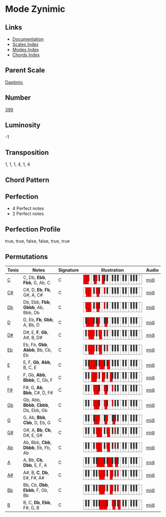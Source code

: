 # Mode Zynimic

## Links

- [Documentation](README.md)
- [Scales Index](Scales.md)
- [Modes Index](Modes.md)
- [Chords Index](Chords.md)

## Parent Scale

[Daptimic](ScaleDaptimic.md)

## Number

[399](https://ianring.com/musictheory/scales/399)

## Luminosity

-1

## Transposition

1, 1, 1, 4, 1, 4

## Chord Pattern



## Perfection

- 4 Perfect notes
- 2 Perfect notes

## Perfection Profile

true, true, false, false, true, true

## Permutations

| Tonic | Notes | Signature | Illustration | Audio |
|-------|-------|-----------|--------------|-------|
| [C](ModeCNaturalZynimic.md) | C, Db, **Ebb**, **Fbb**, G, Ab, C | C | ![CNaturalZynimic](ModeCNaturalZynimic.png) | [midi](https://github.com/edipermadi/music/blob/main/docs/ModeCNaturalZynimic.mid?raw=true) |
| [C#](ModeCSharpZynimic.md) | C#, D, **Eb**, **Fb**, G#, A, C# | C | ![CSharpZynimic](ModeCSharpZynimic.png) | [midi](https://github.com/edipermadi/music/blob/main/docs/ModeCSharpZynimic.mid?raw=true) |
| [Db](ModeDFlatZynimic.md) | Db, Ebb, **Fbb**, **Gbbb**, Ab, Bbb, Db | C | ![DFlatZynimic](ModeDFlatZynimic.png) | [midi](https://github.com/edipermadi/music/blob/main/docs/ModeDFlatZynimic.mid?raw=true) |
| [D](ModeDNaturalZynimic.md) | D, Eb, **Fb**, **Gbb**, A, Bb, D | C | ![DNaturalZynimic](ModeDNaturalZynimic.png) | [midi](https://github.com/edipermadi/music/blob/main/docs/ModeDNaturalZynimic.mid?raw=true) |
| [D#](ModeDSharpZynimic.md) | D#, E, **F**, **Gb**, A#, B, D# | C | ![DSharpZynimic](ModeDSharpZynimic.png) | [midi](https://github.com/edipermadi/music/blob/main/docs/ModeDSharpZynimic.mid?raw=true) |
| [Eb](ModeEFlatZynimic.md) | Eb, Fb, **Gbb**, **Abbb**, Bb, Cb, Eb | C | ![EFlatZynimic](ModeEFlatZynimic.png) | [midi](https://github.com/edipermadi/music/blob/main/docs/ModeEFlatZynimic.mid?raw=true) |
| [E](ModeENaturalZynimic.md) | E, F, **Gb**, **Abb**, B, C, E | C | ![ENaturalZynimic](ModeENaturalZynimic.png) | [midi](https://github.com/edipermadi/music/blob/main/docs/ModeENaturalZynimic.mid?raw=true) |
| [F](ModeFNaturalZynimic.md) | F, Gb, **Abb**, **Bbbb**, C, Db, F | C | ![FNaturalZynimic](ModeFNaturalZynimic.png) | [midi](https://github.com/edipermadi/music/blob/main/docs/ModeFNaturalZynimic.mid?raw=true) |
| [F#](ModeFSharpZynimic.md) | F#, G, **Ab**, **Bbb**, C#, D, F# | C | ![FSharpZynimic](ModeFSharpZynimic.png) | [midi](https://github.com/edipermadi/music/blob/main/docs/ModeFSharpZynimic.mid?raw=true) |
| [Gb](ModeGFlatZynimic.md) | Gb, Abb, **Bbbb**, **Cbbb**, Db, Ebb, Gb | C | ![GFlatZynimic](ModeGFlatZynimic.png) | [midi](https://github.com/edipermadi/music/blob/main/docs/ModeGFlatZynimic.mid?raw=true) |
| [G](ModeGNaturalZynimic.md) | G, Ab, **Bbb**, **Cbb**, D, Eb, G | C | ![GNaturalZynimic](ModeGNaturalZynimic.png) | [midi](https://github.com/edipermadi/music/blob/main/docs/ModeGNaturalZynimic.mid?raw=true) |
| [G#](ModeGSharpZynimic.md) | G#, A, **Bb**, **Cb**, D#, E, G# | C | ![GSharpZynimic](ModeGSharpZynimic.png) | [midi](https://github.com/edipermadi/music/blob/main/docs/ModeGSharpZynimic.mid?raw=true) |
| [Ab](ModeAFlatZynimic.md) | Ab, Bbb, **Cbb**, **Dbbb**, Eb, Fb, Ab | C | ![AFlatZynimic](ModeAFlatZynimic.png) | [midi](https://github.com/edipermadi/music/blob/main/docs/ModeAFlatZynimic.mid?raw=true) |
| [A](ModeANaturalZynimic.md) | A, Bb, **Cb**, **Dbb**, E, F, A | C | ![ANaturalZynimic](ModeANaturalZynimic.png) | [midi](https://github.com/edipermadi/music/blob/main/docs/ModeANaturalZynimic.mid?raw=true) |
| [A#](ModeASharpZynimic.md) | A#, B, **C**, **Db**, E#, F#, A# | C | ![ASharpZynimic](ModeASharpZynimic.png) | [midi](https://github.com/edipermadi/music/blob/main/docs/ModeASharpZynimic.mid?raw=true) |
| [Bb](ModeBFlatZynimic.md) | Bb, Cb, **Dbb**, **Ebbb**, F, Gb, Bb | C | ![BFlatZynimic](ModeBFlatZynimic.png) | [midi](https://github.com/edipermadi/music/blob/main/docs/ModeBFlatZynimic.mid?raw=true) |
| [B](ModeBNaturalZynimic.md) | B, C, **Db**, **Ebb**, F#, G, B | C | ![BNaturalZynimic](ModeBNaturalZynimic.png) | [midi](https://github.com/edipermadi/music/blob/main/docs/ModeBNaturalZynimic.mid?raw=true) |
